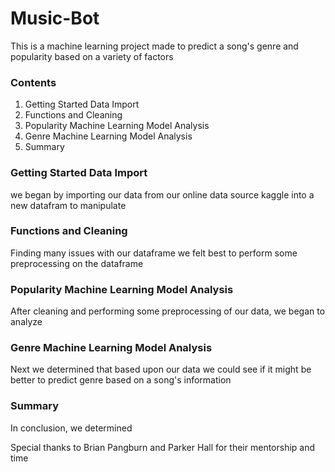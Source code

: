 # Music-Bot
This is a machine learning project made to predict a song's genre and popularity based on a variety of factors
### Contents
1. Getting Started Data Import
2. Functions and Cleaning
3. Popularity Machine Learning Model Analysis
4. Genre Machine Learning Model Analysis
5. Summary
### Getting Started Data Import
we began by importing our data from our online data source kaggle into a new datafram to manipulate
### Functions and Cleaning
Finding many issues with our dataframe we felt best to perform some preprocessing on the dataframe
### Popularity Machine Learning Model Analysis
After cleaning and performing some preprocessing of our data, we began to analyze
### Genre Machine Learning Model Analysis
Next we determined that based upon our data we could see if it might be better to predict genre based on a song's information
### Summary
In conclusion, we determined

Special thanks to Brian Pangburn and Parker Hall for their mentorship and time
